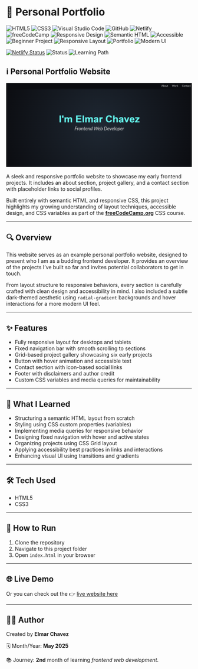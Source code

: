 # 📁 Personal Portfolio

![HTML5](https://img.shields.io/badge/HTML5-E34F26?style=for-the-badge&logo=html5&logoColor=white)
![CSS3](https://img.shields.io/badge/CSS3-1572B6?style=for-the-badge&logo=css3&logoColor=white)
![Visual Studio Code](https://img.shields.io/badge/VS%20Code-007ACC?style=for-the-badge&logo=visual-studio-code&logoColor=white)
![GitHub](https://img.shields.io/badge/GitHub-181717?style=for-the-badge&logo=github&logoColor=white)
![Netlify](https://img.shields.io/badge/Netlify-00C7B7?style=for-the-badge&logo=netlify&logoColor=white)
![freeCodeCamp](https://img.shields.io/badge/freeCodeCamp-27273D?style=for-the-badge&logo=freecodecamp&logoColor=white)
![Responsive Design](https://img.shields.io/badge/Responsive%20Design-2196F3?style=for-the-badge&logo=responsive&logoColor=white)
![Semantic HTML](https://img.shields.io/badge/Semantic%20HTML-ff9800?style=for-the-badge)
![Accessible](https://img.shields.io/badge/Accessibility-A11Y-0052cc?style=for-the-badge)
![Beginner Project](https://img.shields.io/badge/Beginner%20Project-25D366?style=for-the-badge)
![Responsive Layout](https://img.shields.io/badge/Responsive%20Layout-Full%20Support-blue?style=for-the-badge)
![Portfolio](https://img.shields.io/badge/Portfolio%20Site-Showcase-9c27b0?style=for-the-badge)
![Modern UI](https://img.shields.io/badge/Modern%20UI-Interactive-03a9f4?style=for-the-badge)

[![Netlify Status](https://api.netlify.com/api/v1/badges/47674e46-271a-4f1e-8590-c2887b53fb8d/deploy-status)](https://html-css-daily.netlify.app/build%20a%20personal%20portfolio/)
![Status](https://img.shields.io/badge/status-complete-brightgreen)
![Learning Path](https://img.shields.io/badge/learning%20path-month%202-blue)

## ℹ️ Personal Portfolio Website

![Screenshot of the project](./screenshot.png)

A sleek and responsive portfolio website to showcase my early frontend projects. It includes an about section, project gallery, and a contact section with placeholder links to social profiles.

Built entirely with semantic HTML and responsive CSS, this project highlights my growing understanding of layout techniques, accessible design, and CSS variables as part of the [**freeCodeCamp.org**](https://www.freecodecamp.org/learn/full-stack-developer/) CSS course.

---

## 🔍 Overview

This website serves as an example personal portfolio website, designed to present who I am as a budding frontend developer. It provides an overview of the projects I’ve built so far and invites potential collaborators to get in touch.

From layout structure to responsive behaviors, every section is carefully crafted with clean design and accessibility in mind. I also included a subtle dark-themed aesthetic using `radial-gradient` backgrounds and hover interactions for a more modern UI feel.

---

## ✨ Features

- Fully responsive layout for desktops and tablets
- Fixed navigation bar with smooth scrolling to sections
- Grid-based project gallery showcasing six early projects
- Button with hover animation and accessible text
- Contact section with icon-based social links
- Footer with disclaimers and author credit
- Custom CSS variables and media queries for maintainability

---

## 🧠 What I Learned

- Structuring a semantic HTML layout from scratch
- Styling using CSS custom properties (variables)
- Implementing media queries for responsive behavior
- Designing fixed navigation with hover and active states
- Organizing projects using CSS Grid layout
- Applying accessibility best practices in links and interactions
- Enhancing visual UI using transitions and gradients

---

## 🛠️ Tech Used

- HTML5
- CSS3

---

## 🚀 How to Run

1. Clone the repository
2. Navigate to this project folder
3. Open `index.html` in your browser

---

## 🌐 Live Demo

Or you can check out the 👉 [live website here](https://html-css-daily.netlify.app/build%20a%20personal%20portfolio/)

---

## 🧑‍💻 Author

Created by **Elmar Chavez**

🗓️ Month/Year: **May 2025**

📚 Journey: **2nd** month of learning _frontend web development_.
